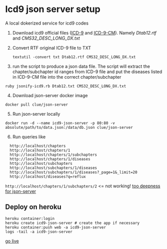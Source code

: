 # Icd9 json server setup

A local dokerized service for icd9 codes

1. Download icd9 official files ([ICD-9](https://ftp.cdc.gov/pub/Health_Statistics/NCHS/Publications/ICD9-CM/2011/) and [ICD-9-CM](https://www.cms.gov/Medicare/Coding/ICD9ProviderDiagnosticCodes/codes.html)). Namely *Dtab12.rtf* and *CMS32\_DESC\_LONG\_DX.txt*
2. Convert RTF original ICD-9 file to TXT

	`textutil -convert txt Dtab12.rtf CMS32_DESC_LONG_DX.txt`

3. run the script to produce a json data file. The script will extract the chapter/subchapter id ranges from ICD-9 file and put the diseases listed in ICD-9-CM file into the correct chapter/subchapter

  `ruby jsonify-icd9.rb Dtab12.txt CMS32_DESC_LONG_DX.txt`

4. Download json-server docker image

  `docker pull clue/json-server`

5. Run json-server locally

  `docker run -d --name icd9-json-server -p 80:80 -v absolute/path/to/data.json:/data/db.json clue/json-server`

6. Run queries like

```
  http://localhost/chapters
  http://localhost/chapters/1
  http://localhost/chapters/1/subchapters
  http://localhost/chapters/1/diseases
  http://localhost/subchapters
  http://localhost/subchapters/1/diseases
  http://localhost/subchapters/1/diseases?_page=1&_limit=20
  http://localhost/diseases?q=reflux
```

`http://localhost/chapters/1/subchapters/2` <= not working! [too deepness for json-server](https://github.com/typicode/json-server/issues/72)

## Deploy on heroku

```
heroku container:login
heroku create icd9-json-server # create the app if necessary
heroku container:push web -a icd9-json-server
logs -tail -a icd9-json-server
```
[go live](https://icd9-json-server.herokuapp.com/)
